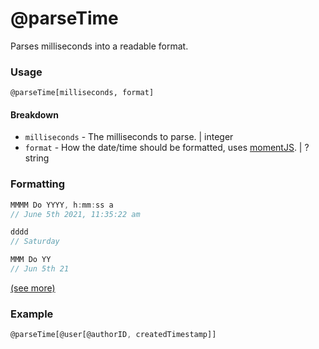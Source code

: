 # @parseTime

Parses milliseconds into a readable format.

### Usage

```text
@parseTime[milliseconds, format]
```

#### Breakdown

* `milliseconds` - The milliseconds to parse. \| integer
* `format` - How the date/time should be formatted, uses [momentJS](https://momentjs.com/). \| ?string

### Formatting

```javascript
MMMM Do YYYY, h:mm:ss a
// June 5th 2021, 11:35:22 am
```

```javascript
dddd
// Saturday
```

```javascript
MMM Do YY
// Jun 5th 21
```

[\(see more\)](https://momentjs.com)

### Example

```javascript
@parseTime[@user[@authorID, createdTimestamp]]
```

